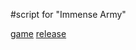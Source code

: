 #script for "Immense Army"

[game]
[release]

[game]: http://http://wanga.me/45831
[release]: https://github.com/qzane/wanga.me/releases
